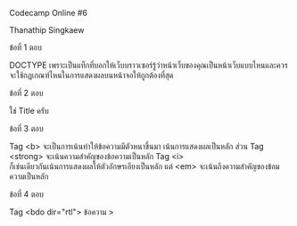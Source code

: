 Codecamp Online #6

Thanathip Singkaew

ข้อที่ 1 ตอบ

DOCTYPE เพราะเป็นแท็กที่บอกให้เว็บบราวเซอร์รู้ว่าหน้าเว็บของคุณเป็นหน้าเว็บแบบไหนและควรจะใช้กฏเกณฑ์ไหนในการแสดงผลบนหน้าจอให้ถูกต้องที่สุด

ข้อที่ 2 ตอบ

ใช่ Title ครับ

ข้อที่ 3 ตอบ

Tag &lt;b&gt; จะเป็นการเน้นทำให้ข้อความมีตัวหนาขึ้นมา เน้นการแสดงผลเป็นหลัก ส่วน Tag &lt;strong&gt; จะเน้นความสำคัญของข้อความเป็นหลัก Tag &lt;i&gt;   
ก็เช่นเดียวกันเน้นการแสดงผลให้ตัวอักษรเอียงเป็นหลัก แต่ &lt;em&gt; จะเน้นถึงความสำคัญของข้อมความเป็นหลัก

ข้อที่ 4 ตอบ

Tag &lt;bdo dir="rtl"&gt; ข้อความ &gt; 